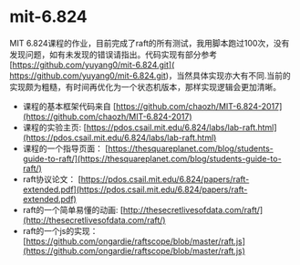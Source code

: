 # mit-6.824
MIT 6.824课程的作业，目前完成了raft的所有测试，我用脚本跑过100次，没有发现问题，如有未发现的错误请指出。代码实现有部分参考[https://github.com/yuyang0/mit-6.824.git](	https://github.com/yuyang0/mit-6.824.git)，当然具体实现亦大有不同.当前的实现颇为粗糙，有时间再优化为一个状态机版本，那样实现逻辑会更加清晰。
- 课程的基本框架代码来自 [https://github.com/chaozh/MIT-6.824-2017](https://github.com/chaozh/MIT-6.824-2017)
- 课程的实验主页: [https://pdos.csail.mit.edu/6.824/labs/lab-raft.html](https://pdos.csail.mit.edu/6.824/labs/lab-raft.html)
- 课程的一个指导页面： [https://thesquareplanet.com/blog/students-guide-to-raft/](https://thesquareplanet.com/blog/students-guide-to-raft/)
- raft协议论文： [https://pdos.csail.mit.edu/6.824/papers/raft-extended.pdf](https://pdos.csail.mit.edu/6.824/papers/raft-extended.pdf)
- raft的一个简单易懂的动画: [http://thesecretlivesofdata.com/raft/](http://thesecretlivesofdata.com/raft/)
- raft的一个js的实现：[https://github.com/ongardie/raftscope/blob/master/raft.js](https://github.com/ongardie/raftscope/blob/master/raft.js)

